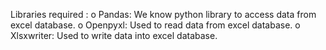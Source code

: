 Libraries required : o Pandas: We know python library to access data from excel database. o Openpyxl: Used to read data from excel database. o Xlsxwriter: Used to write data into excel database.
